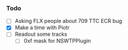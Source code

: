 ### Todo

- [ ] Asking FLX people about 709 TTC ECR bug
- [x] Make a time with Piotr
- [ ] Readout some tracks
  - [ ] 0xf mask for NSWTPPlugin

